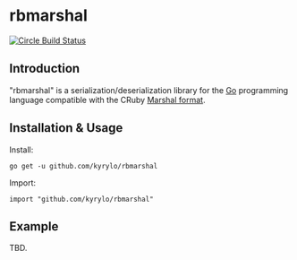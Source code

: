 rbmarshal
=========

[![Circle Build Status](https://circleci.com/gh/kyrylo/rbmarshal.svg?style=shield)](https://circleci.com/gh/kyrylo/rbmarshal)

Introduction
------------

"rbmarshal" is a serialization/deserialization library for the [Go][go]
programming language compatible with the CRuby [Marshal format][marshal].

Installation & Usage
--------------------

Install:

```
go get -u github.com/kyrylo/rbmarshal
```

Import:

```
import "github.com/kyrylo/rbmarshal"
```

Example
-------

TBD.

[go]: https://golang.org
[marshal]: https://github.com/ruby/ruby/blob/master/doc/marshal.rdoc
